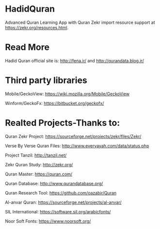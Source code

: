 # HadidQuran
Advanced Quran Learning App with Quran Zekr import resource support at https://zekr.org/resources.html.

# Read More
Hadid Quran official site is: http://fena.ir/ and http://qurandata.blog.ir/

# Third party libraries
Mobile/GeckoView: https://wiki.mozilla.org/Mobile/GeckoView

Winform/GeckoFx: https://bitbucket.org/geckofx/

# Realted Projects-Thanks to:
Quran Zekr Project: https://sourceforge.net/projects/zekr/files/Zekr/

Verse By Verse Quran Files: http://www.everyayah.com/data/status.php

Project Tanzil: http://tanzil.net/

Zekr Quran Study: http://zekr.org/

Quran Master: https://quran.com/

Quran Database: http://www.qurandatabase.org/

Quran Research Tool: https://github.com/oazabir/Quran

Al-anvar Quran: https://sourceforge.net/projects/al-anvar/

SIL International: https://software.sil.org/arabicfonts/

Noor Soft Fonts: https://www.noorsoft.org/

